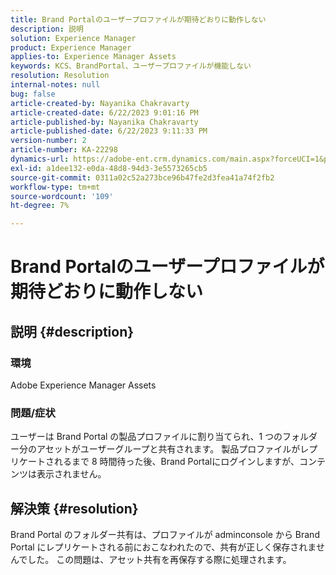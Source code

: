 ```yaml
---
title: Brand Portalのユーザープロファイルが期待どおりに動作しない
description: 説明
solution: Experience Manager
product: Experience Manager
applies-to: Experience Manager Assets
keywords: KCS、BrandPortal、ユーザープロファイルが機能しない
resolution: Resolution
internal-notes: null
bug: false
article-created-by: Nayanika Chakravarty
article-created-date: 6/22/2023 9:01:16 PM
article-published-by: Nayanika Chakravarty
article-published-date: 6/22/2023 9:11:33 PM
version-number: 2
article-number: KA-22298
dynamics-url: https://adobe-ent.crm.dynamics.com/main.aspx?forceUCI=1&pagetype=entityrecord&etn=knowledgearticle&id=74ac2ce9-3f11-ee11-8f6d-6045bd006d92
exl-id: a1dee132-e0da-48d8-94d3-3e5573265cb5
source-git-commit: 0311a02c52a273bce96b47fe2d3fea41a74f2fb2
workflow-type: tm+mt
source-wordcount: '109'
ht-degree: 7%

---
```


# Brand Portalのユーザープロファイルが期待どおりに動作しない

## 説明 {#description}


### 環境

Adobe Experience Manager Assets

### 問題/症状

ユーザーは Brand Portal の製品プロファイルに割り当てられ、1 つのフォルダー分のアセットがユーザーグループと共有されます。 製品プロファイルがレプリケートされるまで 8 時間待った後、Brand Portalにログインしますが、コンテンツは表示されません。


## 解決策 {#resolution}


Brand Portal のフォルダー共有は、プロファイルが adminconsole から Brand Portal にレプリケートされる前におこなわれたので、共有が正しく保存されませんでした。 この問題は、アセット共有を再保存する際に処理されます。
